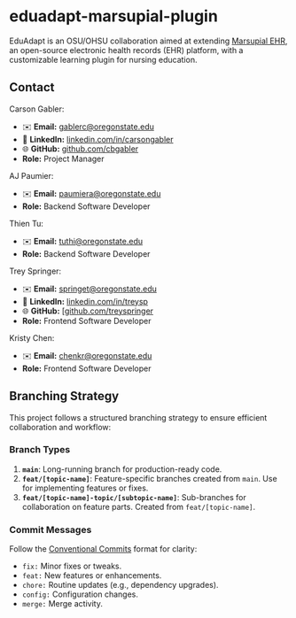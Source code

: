 # eduadapt-marsupial-plugin

EduAdapt is an OSU/OHSU collaboration aimed at extending [Marsupial EHR](https://marsupialemr.com/), an open-source electronic health records (EHR) platform, with a customizable learning plugin for nursing education.

## Contact  
Carson Gabler:  
- ✉️ **Email:** [gablerc@oregonstate.edu](mailto:gablerc@oregonstate.edu)  
- 💼 **LinkedIn:** [linkedin.com/in/carsongabler](https://www.linkedin.com/in/carsongabler)  
- 🌐 **GitHub:** [github.com/cbgabler](https://github.com/cbgabler)
- **Role:** Project Manager

AJ Paumier:  
- ✉️ **Email:** [paumiera@oregonstate.edu](mailto:paumiera@oregonstate.edu)
- **Role:** Backend Software Developer

Thien Tu:  
- ✉️ **Email:** [tuthi@oregonstate.edu](mailto:tuthi@oregonstate.edu)
- **Role:** Backend Software Developer

Trey Springer:  
- ✉️ **Email:** [springet@oregonstate.edu](mailto:springet@oregonstate.edu)
- 💼 **LinkedIn:** [linkedin.com/in/treysp](https://www.linkedin.com/in/treysp/)
- 🌐 **GitHub:** [[github.com/treyspringer](https://github.com/treyspringer)
- **Role:** Frontend Software Developer

Kristy Chen:  
- ✉️ **Email:** [chenkr@oregonstate.edu](mailto:chenkr@oregonstate.edu)
- **Role:** Frontend Software Developer

## Branching Strategy

This project follows a structured branching strategy to ensure efficient collaboration and workflow:

### Branch Types
1. **`main`**: Long-running branch for production-ready code.  
2. **`feat/[topic-name]`**: Feature-specific branches created from `main`. Use for implementing features or fixes.  
3. **`feat/[topic-name]-topic/[subtopic-name]`**: Sub-branches for collaboration on feature parts. Created from `feat/[topic-name]`.  

### Commit Messages
Follow the [Conventional Commits](https://www.conventionalcommits.org/en/v1.0.0/) format for clarity:
- `fix:` Minor fixes or tweaks.
- `feat:` New features or enhancements.
- `chore:` Routine updates (e.g., dependency upgrades).
- `config:` Configuration changes.
- `merge:` Merge activity.
